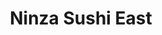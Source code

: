 ---
layout: place
title: "Ninza Sushi East"
permalink: /kansas/wichita/ninza-sushi-east.html
stateAbbr: KS
stateName: Kansas
cityName: Wichita
seo:
  name: "Ninza Sushi East"
  type: Restaurant
  links: null
description: "Ninza Sushi East serves delicious sushi in Wichita, Kansas. Try fresh Japanese dishes for a great dining experience. "
place_id: ChIJ--nwHyz9uocRBf3fLZ4Yny8
photos:
  - name: >-
      places/ChIJ--nwHyz9uocRBf3fLZ4Yny8/photos/AeeoHcIilU_ip5KHdPYTiv-i4RnxwKPftNUBDkEZKKCjS1SsbLwEH8_1Z_YKFk8ggscJr895hwuS_ttwW3g2zkFW09ZQhmMGzoecnfy_SR9k5nriQFViNKPPrvu_pdHY6rUccOPoCEg1ka7itXXOVstJqdrg-4QOiNcFtdGO4kWRmsCRnsGDUi-egSfGIe7jq8DSIguCfcZbDgzknOFzfZ27rnvbV2GcuJL40lIJbXwGjvYaTc3BIUGHTl2VsT1zNYbTpzDm9hSBECXnk3TQrcqIVDj3mx81vjx8GLCiwz8Oz0iZvS6iMxfb_-kN7JxOV63FyztbF19IJCnFCzJTmDXUUMX3dS8i_yQ5xwbWjgk5llbTlFqvhyBEBorIvA0H0mDgUP80qnaCgliLZ-RqPex0ZwsOpVsp8VgbscXbToAlcBnmr_g_
    widthPx: 4000
    heightPx: 2252
    authorAttributions:
      - displayName: JC Kirk
        uri: https://maps.google.com/maps/contrib/109222088308709974512
        photoUri: >-
          https://lh3.googleusercontent.com/a-/ALV-UjWPBoIPiWzqi1GmMO1G0iS-1AMxQXByJ7gySODFHbfaM5NgY6m4=s100-p-k-no-mo
    flagContentUri: >-
      https://www.google.com/local/imagery/report/?cb_client=maps_api_places.places_api&image_key=!1e10!2sCIHM0ogKEICAgIDBx7DyjgE&hl=en-US
    googleMapsUri: >-
      https://www.google.com/maps/place//data=!3m4!1e2!3m2!1sCIHM0ogKEICAgIDBx7DyjgE!2e10!4m2!3m1!1s0x87bafd2c1ff0e9fb:0x2f9f189e2ddffd05
  - name: >-
      places/ChIJ--nwHyz9uocRBf3fLZ4Yny8/photos/AeeoHcK_jqbn-akDyUHq0OUrZ5-Ec1AnRnvw_81zhxe4mBvAVk_QDxW_Sa3ktSQ6dO6eUdp7V8yGtBZDjLax_blwlY53m7ZYY8DiM9c5RgSw2ueuExmPO-k7Xbz4VXrUePcWHLlxSOmrIymkoQZd4rlTRzv2loaCETbJFW_dfknAg0j9T_UkYP7go2rM-iHeKpYsWDnaXZaPnhp0hJp5koAtsdSfsSgs6PB92eFFej3gdT1fU2GOXwuTi0EPpbsjgXfGn1UdhgNeks75ief8Rt7HLXHsh8QGO-OSpgMNw8L90OtuT8u9MNHXUkQvGk5Ww6uo3Ze8CdDWo79oLvkNMfl1Y1lv4rrBLmg5ILo9yUNdMyNNT_kuKplBg6ffqT952hIcvZ4aDpm7MA67DocJBIpFjNMQwq2NcbqqEj9xtDf1Pm0
    widthPx: 4032
    heightPx: 1960
    authorAttributions:
      - displayName: Cassi B.
        uri: https://maps.google.com/maps/contrib/100316714715833836066
        photoUri: >-
          https://lh3.googleusercontent.com/a-/ALV-UjWVsAwveU22V-nx64f-QxUxINDt2TC7pfgl5xcTUI9WsvpLvjpRog=s100-p-k-no-mo
    flagContentUri: >-
      https://www.google.com/local/imagery/report/?cb_client=maps_api_places.places_api&image_key=!1e10!2sCIHM0ogKEICAgICcpcG-PA&hl=en-US
    googleMapsUri: >-
      https://www.google.com/maps/place//data=!3m4!1e2!3m2!1sCIHM0ogKEICAgICcpcG-PA!2e10!4m2!3m1!1s0x87bafd2c1ff0e9fb:0x2f9f189e2ddffd05
  - name: >-
      places/ChIJ--nwHyz9uocRBf3fLZ4Yny8/photos/AeeoHcKJqRDVrQu8yU5cEYqNteTp_Dr5tlibehzK8-x_xWYFt9Qmb2cidrLLONuEHSiCpn5URr4XuDu9dBo3fqV0gCyNUm_mAnJGBCLmdAef6PRhd9YLksHA2Z0jnjqS7ITeRXnPJDAej4KDJmSq2teSPsOaUl21Bl-E5HwvP74HSdxFSpXLux4mv_sOEzviMdCK6f6nGZ9EPGR-vzfE8hKP7otWKsq6-BuNq4MEswqOxi6eauLWZGjh_7U8g6tRzGTkzrOjqBww2dHhYCibq9aDtpJ6iSa5vhGgLPJNwYfEDbXCux52RU-w9CTwxRwJ4CoD3ZeWSQ_Jm3haX8fl-4wGR6Nmoux4fanQbJPBdx462xk5-OUBd9sPow-mRy-nrnD_DWxiZxBrgjxeJ8i9igPR3h_fLsxJoaUhP4lRZFXNWGt22Jg
    widthPx: 3024
    heightPx: 4032
    authorAttributions:
      - displayName: David Nguyen
        uri: https://maps.google.com/maps/contrib/116983547749947476357
        photoUri: >-
          https://lh3.googleusercontent.com/a-/ALV-UjWqFqTh9ZfWkUn39loiazb-v5GStmwW0xCqcoCjGnLa6lkZFaWvUA=s100-p-k-no-mo
    flagContentUri: >-
      https://www.google.com/local/imagery/report/?cb_client=maps_api_places.places_api&image_key=!1e10!2sCIHM0ogKEICAgIDMm8W-1AE&hl=en-US
    googleMapsUri: >-
      https://www.google.com/maps/place//data=!3m4!1e2!3m2!1sCIHM0ogKEICAgIDMm8W-1AE!2e10!4m2!3m1!1s0x87bafd2c1ff0e9fb:0x2f9f189e2ddffd05
  - name: >-
      places/ChIJ--nwHyz9uocRBf3fLZ4Yny8/photos/AeeoHcJxBssdhhG8AccwtjJHnbuiBJyAZnIZyhA7ksyb-qGRCPuI5Z2I9H62we7Rs9PyE6vXFssk0ntMmkVpJrmyYBWvboDzgg7yh0aDNbsrQtWrBFw2bSlC6f9aexK-qVVcA9EfxoRBLFxXzKRDek-cAhN-rFY5XTj5o9-TAErEgAipZEvzh2oxklKjJtDktYP91xGP5oA8boUY35HNtyG6D2IWRAXE_G1JJ-dj19rLjA89zE5tNs4jYgR8kdSaaqy91poiXUwXyhYDjc8wcit0WAAubVZLtp6UiZOX6m9TPazkQLQfwQvB99npRoDQhqAxoo8mMMZYfNE-a5s4xG816urRU5bTNiZTY2vV6GYfUHyMGfYHxZyhBX89_sZg4zjOJSju8atrEWbKIut2ZCTVrsIb1qUm1kfveHhMRVyQ9DJ-DZ4
    widthPx: 3600
    heightPx: 4800
    authorAttributions:
      - displayName: Nancy
        uri: https://maps.google.com/maps/contrib/101001857348080171736
        photoUri: >-
          https://lh3.googleusercontent.com/a-/ALV-UjVrzQ_-MzYpIZ3h91FTz6XfHBkj_spgGb1q48RU7MNyXnIYypBx=s100-p-k-no-mo
    flagContentUri: >-
      https://www.google.com/local/imagery/report/?cb_client=maps_api_places.places_api&image_key=!1e10!2sCIHM0ogKEICAgMCgveLFoQE&hl=en-US
    googleMapsUri: >-
      https://www.google.com/maps/place//data=!3m4!1e2!3m2!1sCIHM0ogKEICAgMCgveLFoQE!2e10!4m2!3m1!1s0x87bafd2c1ff0e9fb:0x2f9f189e2ddffd05
  - name: >-
      places/ChIJ--nwHyz9uocRBf3fLZ4Yny8/photos/AeeoHcJ_gM4hPAMl39EVa69Kf49tUPh6049qcyNkAkKLS6z1gnGNe2vjlKH8Zp_F3va2_iUvoyIGIialH6HB5f5dp9bC13lVbHNt6P8oiyzhLacNZd-vft3PYygNyqXizWqm0zXSJAcQQRy_S83c4crIxlTQxNGcs2BOq-oDN2V1KKRBP8pxpe3bugjVfiP-UFcVV_JIpzDUt89SMMKmNEEymRpsR-kZ1HhPO--nY2oQIMkKBAGF6dwk06n-YbjQN5KPUgQOevfu0RZ3hQDRMZZsHI6Lx231ffmUrAYQuraBNzbbplgVSWsIhOlu4sYdigGJbO9iBd2gqSPOtvNcy4y2EM6se8vNO7oIu8ZHHxiKJlP9cCQuaequ-DhS23IHHi_xoloIHJIyLnIv0ugwzkNoHUOR5vwAUNIH7ZVst347Wnn72fE
    widthPx: 4032
    heightPx: 3024
    authorAttributions:
      - displayName: Mike M
        uri: https://maps.google.com/maps/contrib/104796186558617748641
        photoUri: >-
          https://lh3.googleusercontent.com/a-/ALV-UjVcBEJfo3_bwDOo8LqPLl6ja47gih1Qc0T9ijQQ0M5HMQDL0gUCqA=s100-p-k-no-mo
    flagContentUri: >-
      https://www.google.com/local/imagery/report/?cb_client=maps_api_places.places_api&image_key=!1e10!2sCIHM0ogKEICAgIDjpvSAyQE&hl=en-US
    googleMapsUri: >-
      https://www.google.com/maps/place//data=!3m4!1e2!3m2!1sCIHM0ogKEICAgIDjpvSAyQE!2e10!4m2!3m1!1s0x87bafd2c1ff0e9fb:0x2f9f189e2ddffd05
  - name: >-
      places/ChIJ--nwHyz9uocRBf3fLZ4Yny8/photos/AeeoHcL-iyGiaAgV9vTDFw6Hj7mrjf3zE0Y0q7dFVBMd55Us6_5EvwN61UfpZS-OUo09iLzB-FgVyTdvYRdqAB-rniAuJJEXgXUxP0QlKhQPrVPvBg8yfOvXeEQ_RxFNHV6RNxdKQsQdVBtPGIiUZyNcQOZIrdYqEvoU7lvHA2PenvygR55XaZ3acwE3tjhn6jsIrlwN_hClK2YrvynJ3mgwMyrRAjkIL9Vetr2fBlLvzIiHEGvvo2artmN8to9DPUYSocKof6KS2cBvZmBgcjqGDlbw1OtzKtqi-JB1SO3elamFZC2jvMVbFlAow8SJqzPBMiNP_eyucSPH0Oj6OR-AZsNETjYFnm5O-YGMyuhPO0-yRtLV4ylXMSNUqwX1F_8J7qninIhv0P3kb1dC8k81KQQxtc4jt40oJg1lz_da6l04ZQmT
    widthPx: 4032
    heightPx: 3024
    authorAttributions:
      - displayName: Emmanuel Imbert
        uri: https://maps.google.com/maps/contrib/113789977737105947774
        photoUri: >-
          https://lh3.googleusercontent.com/a-/ALV-UjV7Vh9Cv1V6qfbke7ajcDECO0qQRm7H-7mt4UETQufpfKNmGEb-=s100-p-k-no-mo
    flagContentUri: >-
      https://www.google.com/local/imagery/report/?cb_client=maps_api_places.places_api&image_key=!1e10!2sCIHM0ogKEICAgIDHpb_KwAE&hl=en-US
    googleMapsUri: >-
      https://www.google.com/maps/place//data=!3m4!1e2!3m2!1sCIHM0ogKEICAgIDHpb_KwAE!2e10!4m2!3m1!1s0x87bafd2c1ff0e9fb:0x2f9f189e2ddffd05
  - name: >-
      places/ChIJ--nwHyz9uocRBf3fLZ4Yny8/photos/AeeoHcKNjr3t6F7XbCiAaWAEQopbONRCv53qdkW4Tatdq-iQ5Ps5AgFcR6Jd6zJaGsYd_VBl5aTSTetmETVGXud4NigIWrhwelLpznVStySsBe9ndtcuzgxTqFK2rQ1fMkqtxPjkZ_kqOgweBQWAENKyeWsxm6raRSpqonmoRNKjBTMM7VCOHByABrwmxjWX2ihqREIWU9SLWufa60NaLms76liQqIfSxLjRxg887W0D3w5uFEvWuqL2YatZubkCmLG0F0e2zbOTZjXrGE_DOhhIDkX5kxjjkC4y4hyep3H3cntLmVkrrx5_8O2q5r2MGe-uhiqfletUKHlTraHxDG79jjeY_E0u4kc9o5mktjrdTbx9fCf1PA8UHkUgLZMfNRZl-51oHST_blsqlndG2_PAxWkOF4uusjyeD9PjDXH311U
    widthPx: 4032
    heightPx: 3024
    authorAttributions:
      - displayName: Elijah Crist
        uri: https://maps.google.com/maps/contrib/111312365759402075459
        photoUri: >-
          https://lh3.googleusercontent.com/a-/ALV-UjVBoGvJ_jJyntybbtgxvt0A4P2qXzUEUwTLBiz1KGP8O0FYyIJj=s100-p-k-no-mo
    flagContentUri: >-
      https://www.google.com/local/imagery/report/?cb_client=maps_api_places.places_api&image_key=!1e10!2sCIHM0ogKEICAgID9huv6YA&hl=en-US
    googleMapsUri: >-
      https://www.google.com/maps/place//data=!3m4!1e2!3m2!1sCIHM0ogKEICAgID9huv6YA!2e10!4m2!3m1!1s0x87bafd2c1ff0e9fb:0x2f9f189e2ddffd05
  - name: >-
      places/ChIJ--nwHyz9uocRBf3fLZ4Yny8/photos/AeeoHcJhY5DOwN3Qq47DoeyHV4ih9aKr2Sa4ndKSh3bIsm4CkJiqyW5PfsDClYTZnPkSPCVX0ZjScceZk3_5ly3PbQRK5w6SKdtU_ZiLMUczTn-eIO1xo-e6LmbuBwg15GHhN67bB0LFhTF-hFoFEwUsgZvLw5avmbs6WKAVaRKyf_IbL2RVvKU3CXX52TPSOrVU4-U83VVOTKzmbjVeQ_1YwXuaVdjiaVFmEEtr6mQSV-LHmb4DX11IDzZXxSeGTL3y62V74swNaklXvFNuSdQx64q_lqzYMgf91UcvOkggzKyjKGc7PsNrMofCAiGk-d3nEFEOEg3HMwyR2iwtl7UHmCCRFgz9nmfFXnROGiRs7n03DkCHX1IbVt2QjtwFMlQ29zB8vb1tVNKHhii8tHtRa_CywScz78H_QGsipNyXjVsGFWA
    widthPx: 4032
    heightPx: 3024
    authorAttributions:
      - displayName: Bonnie W
        uri: https://maps.google.com/maps/contrib/106418744892718410820
        photoUri: >-
          https://lh3.googleusercontent.com/a/ACg8ocL2skDlKzveRV51Xo1YzJbenwU3eWkvzJ89JYh-Zbkv1B5Zzw=s100-p-k-no-mo
    flagContentUri: >-
      https://www.google.com/local/imagery/report/?cb_client=maps_api_places.places_api&image_key=!1e10!2sCIHM0ogKEICAgICKs_GqxgE&hl=en-US
    googleMapsUri: >-
      https://www.google.com/maps/place//data=!3m4!1e2!3m2!1sCIHM0ogKEICAgICKs_GqxgE!2e10!4m2!3m1!1s0x87bafd2c1ff0e9fb:0x2f9f189e2ddffd05
  - name: >-
      places/ChIJ--nwHyz9uocRBf3fLZ4Yny8/photos/AeeoHcLNmkOozx_MeFUuotq-07jTCILJVNIevfzUPpD6YWepeYFgyAaRHqkXKNyc2rtF_ibHm0osa5yzPC3S-g3yOnehCh5Qr0e6dADqKUhj9wMgvK7bng_cLsNBWg7Ja-fbTVu-KuGreu7kU2BQQexB8QFy_ncLPOPi_Jh1gy5GDkLJOt1Zs34f6wK-2jdyQKOQnfyaU2BJmlFBUOWpdSAEw2kDSJWwxMJ4Bv44JV3d3ioGP8icHzecvb6e8YSOEs0ndE6_16bzPYViUaPUsQZ2onM5weIGh8Tjluz1zxY_deIIWja1UCaw_OH3FL9Nhysx365yUOQxe0ds4nEq4wzaNN_iPUNfQmGdfEG8B-4PCIqwVJ1EiNSNMJzwuEexf4mAhXSDGRM_W3CO26nmY_I6Kw_rMsZJ7lQPv-dIuOfZFi1ydg
    widthPx: 1512
    heightPx: 2016
    authorAttributions:
      - displayName: Robert Horton
        uri: https://maps.google.com/maps/contrib/117097664758403023323
        photoUri: >-
          https://lh3.googleusercontent.com/a-/ALV-UjUOwvoywAnFkectCG6MZ5UqM5xzM4KC3RQyG25lt-XIq4PvEisM=s100-p-k-no-mo
    flagContentUri: >-
      https://www.google.com/local/imagery/report/?cb_client=maps_api_places.places_api&image_key=!1e10!2sCIHM0ogKEICAgIC97IzYTQ&hl=en-US
    googleMapsUri: >-
      https://www.google.com/maps/place//data=!3m4!1e2!3m2!1sCIHM0ogKEICAgIC97IzYTQ!2e10!4m2!3m1!1s0x87bafd2c1ff0e9fb:0x2f9f189e2ddffd05
  - name: >-
      places/ChIJ--nwHyz9uocRBf3fLZ4Yny8/photos/AeeoHcLVE_EVt9p-6wNH4ksYUAfPL3F7aCFh9--ObKq-EpgWeNxtGNSdzRM4KgSOQHrOp_eSEtdYHGurQiOoQKVYj1QGM2Z0SMy1a3c7f8j6QqoRbqGzv43BJzDYJ_9vb6E6Pp7vG8d7nx_Zli7jpb53mRjBI5oZbMTmfR3MHiTwc0eef37OfCPU__epCSD1IkR_0VVzAprn-3nedHZt3oAKPvrY8NIFYutcHLLkIAuZh3iLJdeMO01hmomQSXfhIg8voLiqqo8hCdN0b5eqfrfWm1yF35clId5z063diWEUz5YB9V40MDE5m0STWNastRjpAVU-VXIeKSut4CnsBTEHptBmtcUNjZLhcE3jxM-86nJ_16ACd4MgES6CfAi0ARLhwAT2jTzDH-JpG1QXlcboZaH-SAZJ9JcshwJsJZJqc2eRNQUM
    widthPx: 3600
    heightPx: 4800
    authorAttributions:
      - displayName: Nancy
        uri: https://maps.google.com/maps/contrib/101001857348080171736
        photoUri: >-
          https://lh3.googleusercontent.com/a-/ALV-UjVrzQ_-MzYpIZ3h91FTz6XfHBkj_spgGb1q48RU7MNyXnIYypBx=s100-p-k-no-mo
    flagContentUri: >-
      https://www.google.com/local/imagery/report/?cb_client=maps_api_places.places_api&image_key=!1e10!2sCIHM0ogKEICAgMCgveLFwQE&hl=en-US
    googleMapsUri: >-
      https://www.google.com/maps/place//data=!3m4!1e2!3m2!1sCIHM0ogKEICAgMCgveLFwQE!2e10!4m2!3m1!1s0x87bafd2c1ff0e9fb:0x2f9f189e2ddffd05
address: 306 N Rock Rd Suite 20, Wichita, KS 67206, USA
street: 306 N Rock Rd Suite 20
city: Wichita
state: KS
zip: '67206'
country: USA
neighborhood: null
latitude: '37.690427'
longitude: '-97.243864'
accessibility_options:
  wheelchairAccessibleParking: true
  wheelchairAccessibleEntrance: true
  wheelchairAccessibleRestroom: true
  wheelchairAccessibleSeating: true
business_status: OPERATIONAL
name: Ninza Sushi East
google_maps_links:
  directionsUri: >-
    https://www.google.com/maps/dir//''/data=!4m7!4m6!1m1!4e2!1m2!1m1!1s0x87bafd2c1ff0e9fb:0x2f9f189e2ddffd05!3e0
  placeUri: https://maps.google.com/?cid=3431488508733160709
  writeAReviewUri: >-
    https://www.google.com/maps/place//data=!4m3!3m2!1s0x87bafd2c1ff0e9fb:0x2f9f189e2ddffd05!12e1
  reviewsUri: >-
    https://www.google.com/maps/place//data=!4m4!3m3!1s0x87bafd2c1ff0e9fb:0x2f9f189e2ddffd05!9m1!1b1
  photosUri: >-
    https://www.google.com/maps/place//data=!4m3!3m2!1s0x87bafd2c1ff0e9fb:0x2f9f189e2ddffd05!10e5
primary_type: Sushi Restaurant
opening_hours:
  regular: null
  current: null
secondary_opening_hours:
  regular:
    weekdayDescriptions: null
    type: null
  current:
    weekdayDescriptions: null
    type: null
phone: null
price_level: null
price_range: null
rating: null
rating_count: 0
website: null
reviews: null
parking_options: null
payment_options: null
allow_dogs: null
curbside_pickup: null
delivery: null
dine_in: null
good_for_children: null
good_for_groups: null
good_for_sports: null
live_music: null
menu_for_children: null
outdoor_seating: null
reservable: null
restroom: null
serves_beer: null
serves_breakfast: null
serves_brunch: null
serves_cocktails: null
serves_coffee: null
serves_dinner: null
serves_dessert: null
serves_lunch: null
serves_vegetarian_food: null
serves_wine: null
takeout: null
summary: null

---
